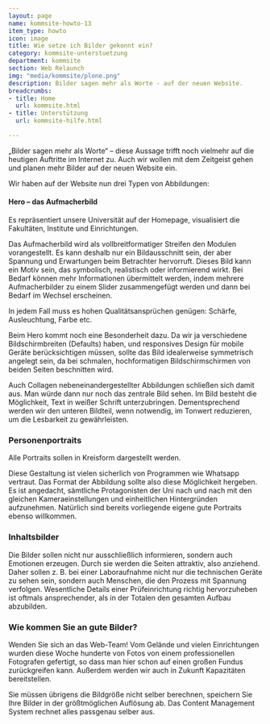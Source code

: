 ```yaml
---
layout: page
name: kommsite-howto-13
item_type: howto
icon: image
title: Wie setze ich Bilder gekonnt ein?
category: kommsite-unterstuetzung
department: kommsite
section: Web Relaunch
img: "media/kommsite/plone.png"
description: Bilder sagen mehr als Worte - auf der neuen Website.
breadcrumbs:
- title: Home
  url: kommsite.html
- title: Unterstützung
  url: kommsite-hilfe.html

---
```


„Bilder sagen mehr als Worte“ – diese Aussage trifft noch vielmehr auf die heutigen Auftritte im Internet zu. Auch wir wollen mit dem Zeitgeist gehen und planen mehr Bilder auf der neuen Website ein.

Wir haben auf der Website nun drei Typen von Abbildungen:

#### Hero – das Aufmacherbild

Es repräsentiert unsere Universität auf der Homepage, visualisiert die Fakultäten, Institute und Einrichtungen.

Das Aufmacherbild wird als vollbreitformatiger Streifen den Modulen vorangestellt. Es kann deshalb nur ein Bildausschnitt sein, der aber Spannung und Erwartungen beim Betrachter hervorruft. Dieses Bild kann ein Motiv sein, das symbolisch, realistisch oder informierend wirkt. Bei Bedarf können mehr Informationen übermittelt werden, indem mehrere Aufmacherbilder zu einem Slider zusammengefügt werden und dann bei Bedarf im Wechsel erscheinen.

In jedem Fall muss es hohen Qualitätsansprüchen genügen: Schärfe, Ausleuchtung, Farbe etc.

Beim Hero kommt noch eine Besonderheit dazu. Da wir ja verschiedene Bildschirmbreiten (Defaults) haben, und responsives Design für mobile Geräte berücksichtigen müssen, sollte das Bild idealerweise symmetrisch angelegt sein, da bei schmalen, hochformatigen Bildschirmschirmen von beiden Seiten beschnitten wird.

​Auch Collagen nebeneinandergestellter Abbildungen schließen sich damit aus. Man würde dann nur noch das zentrale Bild sehen. Im Bild besteht die Möglichkeit, Text in weißer Schrift unterzubringen. Dementsprechend werden wir den unteren Bildteil, wenn notwendig, im Tonwert reduzieren, um die Lesbarkeit zu gewährleisten.

### Personenportraits

Alle Portraits sollen in Kreisform dargestellt werden.

Diese Gestaltung ist vielen sicherlich von Programmen wie Whatsapp vertraut. Das Format der Abbildung sollte also diese Möglichkeit hergeben. Es ist angedacht, sämtliche Protagonisten der Uni nach und nach mit den gleichen Kameraeinstellungen und einheitlichen Hintergründen aufzunehmen.
Natürlich sind bereits vorliegende eigene gute Portraits ebenso willkommen.

### Inhaltsbilder

Die Bilder sollen nicht nur ausschließlich informieren, sondern auch Emotionen erzeugen. Durch sie werden die Seiten attraktiv, also anziehend. Daher sollen z. B. bei einer Laboraufnahme nicht nur die technischen Geräte zu sehen sein, sondern auch Menschen, die den Prozess mit Spannung verfolgen. Wesentliche Details einer Prüfeinrichtung richtig hervorzuheben ist oftmals ansprechender, als in der Totalen den gesamten Aufbau abzubilden.

### Wie kommen Sie an gute Bilder?

Wenden Sie sich an das Web-Team!
Vom Gelände und vielen Einrichtungen wurden diese Woche hunderte von Fotos von einem professionellen Fotografen gefertigt, so dass man hier schon auf einen großen Fundus zurückgreifen kann. Außerdem werden wir auch in Zukunft Kapazitäten bereitstellen.

Sie müssen übrigens die Bildgröße nicht selber berechnen, speichern Sie Ihre Bilder in der größtmöglichen Auflösung ab. Das Content Management System rechnet alles passgenau selber aus.

